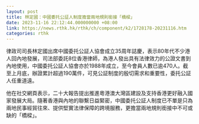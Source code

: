 ```yaml
---
layout: post
title: 林定國：中國委托公証人制度擔當兩地規則銜接「橋樑」
date: 2023-11-16 22:12:44.000000000 +08:00
link: https://news.rthk.hk/rthk/ch/component/k2/1728178-20231116.htm
categories: rthk
---
```


律政司司長林定國出席中國委托公証人協會成立35周年誌慶，表示80年代不少港人回內地發展，司法部委託8位香港律師，為港人發出具有法律效力的公證文書到內地使用，中國委托公証人協會亦於1988年成立，至今會員人數已逾470人。截至上月底，辦證累計超過190萬件，可見公証制度的殷切需求和重要性，委托公証人任重道遠。

他在社交網頁表示，二十大報告提出推進粵港澳大灣區建設及支持香港更好融入國家發展大局。隨著香港與內地的聯繫日益緊密，中國委托公証人制度已不單是只為兩地民事經貿往來、提供堅實法律保障的跨境服務，更擔當兩地規則銜接中不可或缺的「橋樑」。
